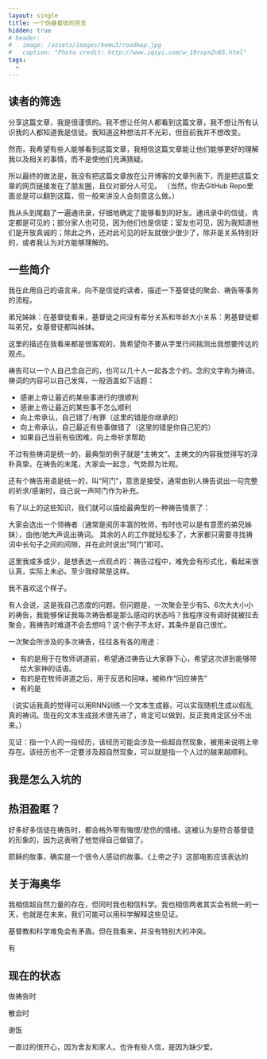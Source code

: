```yaml
---
layout: single
title: 一个伪基督徒的坦言
hidden: true
# header:
#   image: /assets/images/kemu3/roadmap.jpg
#   caption: "Photo credit: http://www.iqiyi.com/w_19rxpn2n85.html"
tags:
  - 
---
```


## 读者的筛选
分享这篇文章，我是很谨慎的。我不想让任何人都看到这篇文章，我不想让所有认识我的人都知道我是信徒。我知道这种想法并不光彩，但目前我并不想改变。

然而，我希望有些人能够看到这篇文章，我相信这篇文章能让他们能够更好的理解我以及相关的事情，而不是使他们充满猜疑。

所以最终的做法是，我没有把这篇文章放在公开博客的文章列表下，而是把这篇文章的网页链接发在了朋友圈，且仅对部分人可见。
（当然，你去GitHub Repo里面总是可以翻到这篇，但一般来讲没人会刻意这么做。）

我从头到尾翻了一遍通讯录，仔细地确定了能够看到的好友。通讯录中的信徒，肯定都是可见的；部分家人也可见，因为他们也是信徒；室友也可见，因为我知道他们是开放真诚的；除此之外，还对此可见的好友就很少很少了，除非是关系特别好的，或者我认为对方能够理解的。

## 一些简介
我在此用自己的语言来，向不是信徒的读者，描述一下基督徒的聚会、祷告等事务的流程。

弟兄姊妹：在基督徒看来，基督徒之间没有辈分关系和年龄大小关系：男基督徒都叫弟兄，女基督徒都叫姊妹。

这里的描述在我看来都是很客观的，我希望你不要从字里行间揣测出我想要传达的观点。

祷告可以一个人自己念自己的，也可以几十人一起各念个的。念的文字称为祷词，祷词的内容可以自己发挥，一般涵盖如下话题：
- 感谢上帝让最近的某些事进行的很顺利
- 感谢上帝让最近的某些事不怎么顺利
- 向上帝承认，自己错了/有罪（这里的错是你继承的）
- 向上帝承认，自己最近有些事做错了（这里的错是你自己犯的）
- 如果自己当前有些困难，向上帝祈求帮助

不过有些祷词是统一的，最典型的例子就是“主祷文”。主祷文的内容我觉得写的淳朴真挚。在祷告的末尾，大家会一起念，气势颇为壮观。

还有个祷告用语是统一的，叫“阿门”，意思是接受，通常由别人祷告说出一句完整的祈求/感谢时，自己说一声阿门作为补充。

有了以上的这些知识，我们就可以描绘最典型的一种祷告情景了：

大家会选出一个领祷者（通常是阅历丰富的牧师，有时也可以是有意愿的弟兄姊妹），由他/她大声说出祷词。
其余的人的工作就轻松多了，大家都只需要寻找祷词中长句子之间的间隙，并在此时说出“阿门”即可。

这里我或多或少，是想表达一点观点的：祷告过程中，难免会有形式化，看起来很认真，实际上未必。至少我经常是这样。

我不喜欢这个样子。

有人会说，这是我自己态度的问题。但问题是，一次聚会至少有5、6次大大小小的祷告，我能够保证我每次祷告都是那么感动的状态吗？我程序没有调好就被拉去聚会，我祷告时难道不会去想吗？这个例子不太好，其条件是自己很忙。

一次聚会所涉及的多次祷告，往往各有各的用途：
- 有的是用于在牧师讲道前，希望通过祷告让大家静下心，希望这次讲到能够带给大家神的话语。
- 有的是在牧师讲道之后，用于反思和回味，被称作“回应祷告”
- 有的是

（说实话我真的觉得可以用RNN训练一个文本生成器，可以实现随机生成以假乱真的祷词。现在的文本生成技术很先进了，肯定可以做到，反正我肯定区分不出来。）

见证：指一个人的一段经历，该经历可能会涉及一些超自然现象，被用来说明上帝存在。该经历也不一定要涉及超自然现象，可以就是指一个人过的越来越顺利。

## 我是怎么入坑的


## 热泪盈眶？
好多好多信徒在祷告时，都会格外带有悔恨/悲伤的情绪。这被认为是符合基督徒的形象的，因为这表明了他觉得自己做错了。

耶稣的故事，确实是一个很令人感动的故事。《上帝之子》这部电影应该表达的

## 关于海奥华
我相信超自然力量的存在，但同时我也相信科学。我也相信两者其实会有统一的一天，也就是在未来，我们可能可以用科学解释这些见证。

基督教和科学难免会有矛盾。但在我看来，并没有特别大的冲突。

有

## 现在的状态
做祷告时

散会时

谢饭

一直过的很开心，因为舍友和家人。也许有些人信，是因为缺少爱。